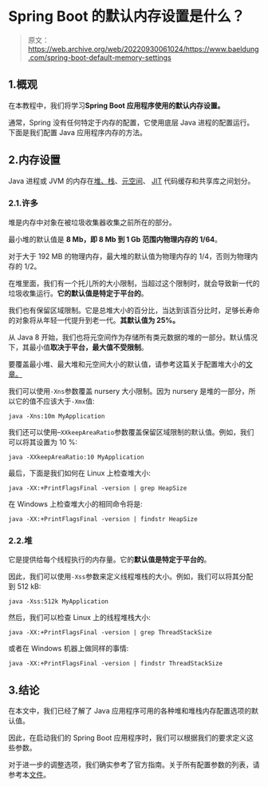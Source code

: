 # Spring Boot 的默认内存设置是什么？

> 原文：<https://web.archive.org/web/20220930061024/https://www.baeldung.com/spring-boot-default-memory-settings>

## 1.概观

在本教程中，我们将学习**Spring Boot 应用程序使用的默认内存设置。**

通常，Spring 没有任何特定于内存的配置，它使用底层 Java 进程的配置运行。下面是我们配置 Java 应用程序内存的方法。

## 2.内存设置

Java 进程或 JVM 的内存在[堆、栈](/web/20221128054842/https://www.baeldung.com/java-stack-heap)、[元空间](https://web.archive.org/web/20221128054842/https://matthung0807.blogspot.com/2019/03/about-g1-garbage-collector-permanent.html)、 [JIT](/web/20221128054842/https://www.baeldung.com/graal-java-jit-compiler) 代码缓存和共享库之间划分。

### 2.1.许多

堆是内存中对象在被垃圾收集器收集之前所在的部分。

最小堆的默认值是 **8 Mb，即 8 Mb 到 1 Gb 范围内物理内存的 1/64**。

对于大于 192 MB 的物理内存，最大堆的默认值为物理内存的 1/4，否则为物理内存的 1/2。

在堆里面，我们有一个托儿所的大小限制，当超过这个限制时，就会导致新一代的垃圾收集运行。**它的默认值是特定于平台的**。

我们也有保留区域限制。它是总堆大小的百分比，当达到该百分比时，足够长寿命的对象将从年轻一代提升到老一代。**其默认值为 25%。**

从 Java 8 开始，我们也将元空间作为存储所有类元数据的堆的一部分。默认情况下，其最小值**取决于平台，最大值不受限制**。

要覆盖最小堆、最大堆和元空间大小的默认值，请参考这篇关于配置堆大小的[文章。](/web/20221128054842/https://www.baeldung.com/spring-boot-heap-size)

我们可以使用`-Xns`参数覆盖 nursery 大小限制。因为 nursery 是堆的一部分，所以它的值不应该大于`-Xmx`值:

```
java -Xns:10m MyApplication
```

我们还可以使用–`XXkeepAreaRatio`参数覆盖保留区域限制的默认值。例如，我们可以将其设置为 10 %:

```
java -XXkeepAreaRatio:10 MyApplication
```

最后，下面是我们如何在 Linux 上检查堆大小:

```
java -XX:+PrintFlagsFinal -version | grep HeapSize
```

在 Windows 上检查堆大小的相同命令将是:

```
java -XX:+PrintFlagsFinal -version | findstr HeapSize
```

### 2.2.堆

它是提供给每个线程执行的内存量。它的**默认值是特定于平台的**。

因此，我们可以使用`-Xss`参数来定义线程堆栈的大小。例如，我们可以将其分配到 512 kB:

```
java -Xss:512k MyApplication
```

然后，我们可以检查 Linux 上的线程堆栈大小:

```
java -XX:+PrintFlagsFinal -version | grep ThreadStackSize
```

或者在 Windows 机器上做同样的事情:

```
java -XX:+PrintFlagsFinal -version | findstr ThreadStackSize
```

## 3.结论

在本文中，我们已经了解了 Java 应用程序可用的各种堆和堆栈内存配置选项的默认值。

因此，在启动我们的 Spring Boot 应用程序时，我们可以根据我们的要求定义这些参数。

对于进一步的调整选项，我们确实参考了官方指南。关于所有配置参数的列表，请参考本[文件](https://web.archive.org/web/20221128054842/https://docs.oracle.com/cd/E13150_01/jrockit_jvm/jrockit/jrdocs/refman/optionX.html#wp999527)。